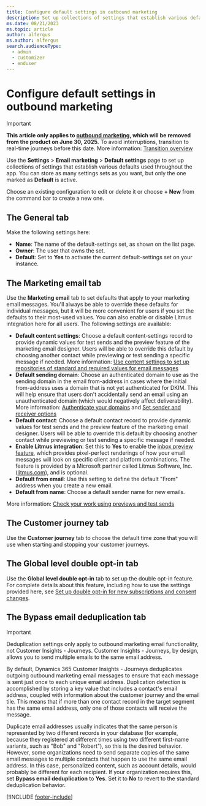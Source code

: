 ```yaml
---
title: Configure default settings in outbound marketing
description: Set up collections of settings that establish various defaults used throughout the app, including for email marketing, customer journey timezone, double opt-in, and email deduplication during sending in outbound marketing.
ms.date: 08/21/2023
ms.topic: article
author: alfergus
ms.author: alfergus
search.audienceType: 
  - admin
  - customizer
  - enduser
---
```


# Configure default settings in outbound marketing

> [!IMPORTANT]
> **This article only applies to [outbound marketing](user-guide.md), which will be removed from the product on June 30, 2025.** To avoid interruptions, transition to real-time journeys before this date. More information: [Transition overview](transition-overview.md)

Use the **Settings** > **Email marketing** > **Default settings** page to set up collections of settings that establish various defaults used throughout the app. You can store as many settings sets as you want, but only the one marked as **Default** is active.

Choose an existing configuration to edit or delete it or choose **+ New** from the command bar to create a new one.

## The General tab

Make the following settings here:

- **Name**: The name of the default-settings set, as shown on the list page.
- **Owner**: The user that owns the set.
- **Default**: Set to **Yes** to activate the current default-settings set on your instance.

## The Marketing email tab

Use the **Marketing email** tab to set defaults that apply to your marketing email messages. You'll always be able to override these defaults for individual messages, but it will be more convenient for users if you set the defaults to their most-used values. You can also enable or disable Litmus integration here for all users. The following settings are available:

- **Default content settings**: Choose a default content-settings record to provide dynamic values for test sends and the preview feature of the marketing email designer. Users will be able to override this default by choosing another contact while previewing or test sending a specific message if needed. More information: [Use content settings to set up repositories of standard and required values for email messages](dynamic-email-content.md#content-settings)
- **Default sending domain**: Choose an authenticated domain to use as the sending domain in the email from-address in cases where the initial from-address uses a domain that is not yet authenticated for DKIM. This will help ensure that users don't accidentally send an email using an unauthenticated domain (which would negatively affect deliverability). More information: [Authenticate your domains](mkt-settings-authenticate-domains.md) and [Set sender and receiver options](email-properties.md#send-receive-options)
- **Default contact**: Choose a default contact record to provide dynamic values for test sends and the preview feature of the marketing email designer. Users will be able to override this default by choosing another contact while previewing or test sending a specific message if needed.
- **Enable Litmus integration**: Set this to **Yes** to enable the  [inbox preview feature](email-preview.md#inbox-preview), which provides pixel-perfect renderings of how your email messages will look on specific client and platform combinations. The feature is provided by a Microsoft partner called Litmus Software, Inc. ([litmus.com](https://litmus.com/)), and is optional.
- **Default from email**: Use this setting to define the default "From" address when you create a new email.
- **Default from name**: Choose a default sender name for new emails.

More information: [Check your work using previews and test sends](email-preview.md)

## The Customer journey tab

Use the **Customer journey** tab to choose the default time zone that you will use when starting and stopping your customer journeys.

## The Global level double opt-in tab

Use the **Global level double opt-in** tab to set up the double opt-in feature. For complete details about this feature, including how to use the settings provided here, see [Set up double opt-in for new subscriptions and consent changes](double-opt-in.md).

## The Bypass email deduplication tab

> [!IMPORTANT]
> Deduplication settings only apply to outbound marketing email functionality, not Customer Insights - Journeys. Customer Insights - Journeys, by design, allows you to send multiple emails to the same email address.

By default, Dynamics 365 Customer Insights - Journeys deduplicates outgoing outbound marketing email messages to ensure that each message is sent just once to each unique email address. Duplication detection is accomplished by storing a key value that includes a contact's email address, coupled with information about the customer journey and the email tile. This means that if more than one contact record in the target segment has the same email address, only one of those contacts will receive the message.

Duplicate email addresses usually indicates that the same person is represented by two different records in your database (for example, because they registered at different times using two different first-name variants, such as "Bob" and "Robert"), so this is the desired behavior. However, some organizations need to send separate copies of the same email messages to multiple contacts that happen to use the same email address. In this case, personalized content, such as account details, would probably be different for each recipient. If your organization requires this, set **Bypass email deduplication** to **Yes**. Set it to **No** to revert to the standard deduplication behavior.

[!INCLUDE [footer-include](./includes/footer-banner.md)]
